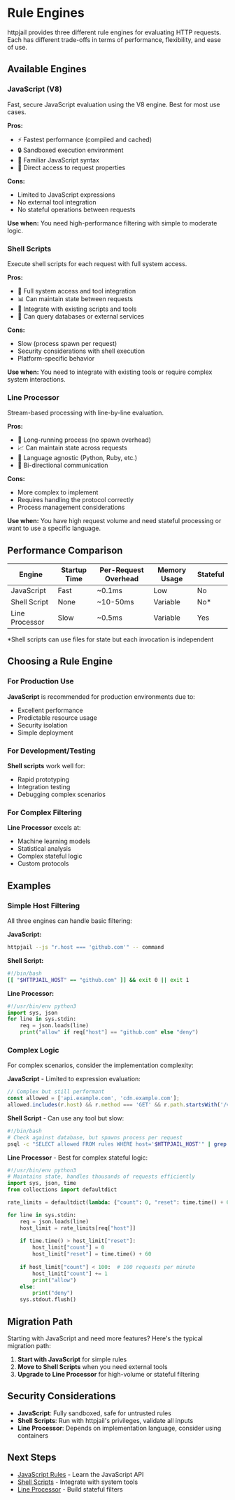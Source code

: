 # Rule Engines

httpjail provides three different rule engines for evaluating HTTP requests. Each has different trade-offs in terms of performance, flexibility, and ease of use.

## Available Engines

### JavaScript (V8)
Fast, secure JavaScript evaluation using the V8 engine. Best for most use cases.

**Pros:**
- ⚡ Fastest performance (compiled and cached)
- 🔒 Sandboxed execution environment
- 📝 Familiar JavaScript syntax
- 🎯 Direct access to request properties

**Cons:**
- Limited to JavaScript expressions
- No external tool integration
- No stateful operations between requests

**Use when:** You need high-performance filtering with simple to moderate logic.

### Shell Scripts
Execute shell scripts for each request with full system access.

**Pros:**
- 🔧 Full system access and tool integration
- 📊 Can maintain state between requests
- 🔗 Integrate with existing scripts and tools
- 💾 Can query databases or external services

**Cons:**
- Slow (process spawn per request)
- Security considerations with shell execution
- Platform-specific behavior

**Use when:** You need to integrate with existing tools or require complex system interactions.

### Line Processor
Stream-based processing with line-by-line evaluation.

**Pros:**
- 🚀 Long-running process (no spawn overhead)
- 📈 Can maintain state across requests
- 🐍 Language agnostic (Python, Ruby, etc.)
- 🔄 Bi-directional communication

**Cons:**
- More complex to implement
- Requires handling the protocol correctly
- Process management considerations

**Use when:** You have high request volume and need stateful processing or want to use a specific language.

## Performance Comparison

| Engine | Startup Time | Per-Request Overhead | Memory Usage | Stateful |
|--------|-------------|---------------------|--------------|----------|
| JavaScript | Fast | ~0.1ms | Low | No |
| Shell Script | None | ~10-50ms | Variable | No* |
| Line Processor | Slow | ~0.5ms | Variable | Yes |

*Shell scripts can use files for state but each invocation is independent

## Choosing a Rule Engine

### For Production Use
**JavaScript** is recommended for production environments due to:
- Excellent performance
- Predictable resource usage
- Security isolation
- Simple deployment

### For Development/Testing
**Shell scripts** work well for:
- Rapid prototyping
- Integration testing
- Debugging complex scenarios

### For Complex Filtering
**Line Processor** excels at:
- Machine learning models
- Statistical analysis
- Complex stateful logic
- Custom protocols

## Examples

### Simple Host Filtering
All three engines can handle basic filtering:

**JavaScript:**
```bash
httpjail --js "r.host === 'github.com'" -- command
```

**Shell Script:**
```bash
#!/bin/bash
[[ "$HTTPJAIL_HOST" == "github.com" ]] && exit 0 || exit 1
```

**Line Processor:**
```python
#!/usr/bin/env python3
import sys, json
for line in sys.stdin:
    req = json.loads(line)
    print("allow" if req["host"] == "github.com" else "deny")
```

### Complex Logic
For complex scenarios, consider the implementation complexity:

**JavaScript** - Limited to expression evaluation:
```javascript
// Complex but still performant
const allowed = ['api.example.com', 'cdn.example.com'];
allowed.includes(r.host) && r.method === 'GET' && r.path.startsWith('/v1/')
```

**Shell Script** - Can use any tool but slow:
```bash
#!/bin/bash
# Check against database, but spawns process per request
psql -c "SELECT allowed FROM rules WHERE host='$HTTPJAIL_HOST'" | grep -q true
```

**Line Processor** - Best for complex stateful logic:
```python
#!/usr/bin/env python3
# Maintains state, handles thousands of requests efficiently
import sys, json, time
from collections import defaultdict

rate_limits = defaultdict(lambda: {"count": 0, "reset": time.time() + 60})

for line in sys.stdin:
    req = json.loads(line)
    host_limit = rate_limits[req["host"]]
    
    if time.time() > host_limit["reset"]:
        host_limit["count"] = 0
        host_limit["reset"] = time.time() + 60
    
    if host_limit["count"] < 100:  # 100 requests per minute
        host_limit["count"] += 1
        print("allow")
    else:
        print("deny")
    sys.stdout.flush()
```

## Migration Path

Starting with JavaScript and need more features? Here's the typical migration path:

1. **Start with JavaScript** for simple rules
2. **Move to Shell Scripts** when you need external tools
3. **Upgrade to Line Processor** for high-volume or stateful filtering

## Security Considerations

- **JavaScript**: Fully sandboxed, safe for untrusted rules
- **Shell Scripts**: Run with httpjail's privileges, validate all inputs
- **Line Processor**: Depends on implementation language, consider using containers

## Next Steps

- [JavaScript Rules](./javascript-rules.md) - Learn the JavaScript API
- [Shell Scripts](./shell-scripts.md) - Integrate with system tools
- [Line Processor](./line-processor.md) - Build stateful filters
